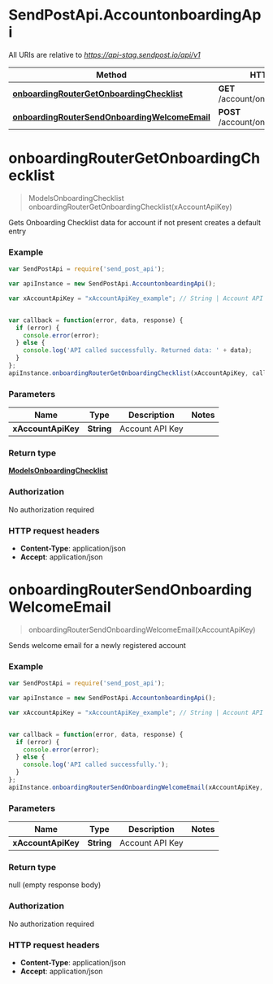 # SendPostApi.AccountonboardingApi

All URIs are relative to *https://api-stag.sendpost.io/api/v1*

Method | HTTP request | Description
------------- | ------------- | -------------
[**onboardingRouterGetOnboardingChecklist**](AccountonboardingApi.md#onboardingRouterGetOnboardingChecklist) | **GET** /account/onboarding/checklist | 
[**onboardingRouterSendOnboardingWelcomeEmail**](AccountonboardingApi.md#onboardingRouterSendOnboardingWelcomeEmail) | **POST** /account/onboarding/welcome | 


<a name="onboardingRouterGetOnboardingChecklist"></a>
# **onboardingRouterGetOnboardingChecklist**
> ModelsOnboardingChecklist onboardingRouterGetOnboardingChecklist(xAccountApiKey)



Gets Onboarding Checklist data for account if not present creates a default entry <br>

### Example
```javascript
var SendPostApi = require('send_post_api');

var apiInstance = new SendPostApi.AccountonboardingApi();

var xAccountApiKey = "xAccountApiKey_example"; // String | Account API Key


var callback = function(error, data, response) {
  if (error) {
    console.error(error);
  } else {
    console.log('API called successfully. Returned data: ' + data);
  }
};
apiInstance.onboardingRouterGetOnboardingChecklist(xAccountApiKey, callback);
```

### Parameters

Name | Type | Description  | Notes
------------- | ------------- | ------------- | -------------
 **xAccountApiKey** | **String**| Account API Key | 

### Return type

[**ModelsOnboardingChecklist**](ModelsOnboardingChecklist.md)

### Authorization

No authorization required

### HTTP request headers

 - **Content-Type**: application/json
 - **Accept**: application/json

<a name="onboardingRouterSendOnboardingWelcomeEmail"></a>
# **onboardingRouterSendOnboardingWelcomeEmail**
> onboardingRouterSendOnboardingWelcomeEmail(xAccountApiKey)



Sends welcome email for a newly registered account <br>

### Example
```javascript
var SendPostApi = require('send_post_api');

var apiInstance = new SendPostApi.AccountonboardingApi();

var xAccountApiKey = "xAccountApiKey_example"; // String | Account API Key


var callback = function(error, data, response) {
  if (error) {
    console.error(error);
  } else {
    console.log('API called successfully.');
  }
};
apiInstance.onboardingRouterSendOnboardingWelcomeEmail(xAccountApiKey, callback);
```

### Parameters

Name | Type | Description  | Notes
------------- | ------------- | ------------- | -------------
 **xAccountApiKey** | **String**| Account API Key | 

### Return type

null (empty response body)

### Authorization

No authorization required

### HTTP request headers

 - **Content-Type**: application/json
 - **Accept**: application/json


